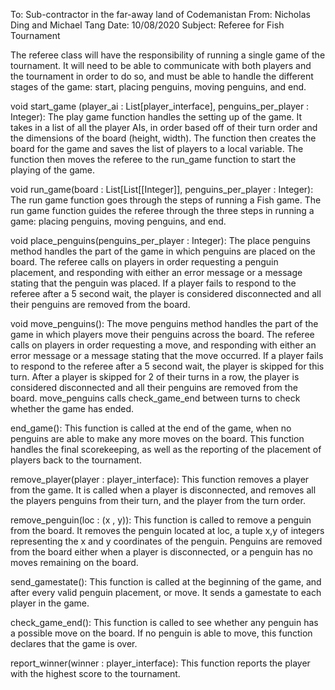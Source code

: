 To: Sub-contractor in the far-away land of Codemanistan
From: Nicholas Ding and Michael Tang
Date: 10/08/2020
Subject: Referee for Fish Tournament

The referee class will have the responsibility of running a single game of the tournament.  It will need to be able to communicate with both players and the tournament in order to do so, and must be able to handle the different stages of the game: start, placing penguins, moving penguins, and end.


void start_game (player_ai : List[player_interface], penguins_per_player : Integer):
  The play game function handles the setting up of the game.  It takes in a list of all the player AIs, in order based off of their turn order and the dimensions of the board (height, width).  The function then creates the board for the game and saves the list of players to a local variable.  The function then moves the referee to the run_game function to start the playing of the game.

void run_game(board : List[List[[Integer]], penguins_per_player : Integer):
  The run game function goes through the steps of running a Fish game.  The run game function guides the referee through the three steps in running a game: placing penguins, moving penguins, and end.

void place_penguins(penguins_per_player : Integer):
  The place penguins method handles the part of the game in which penguins are placed on the board.  The referee calls on players in order requesting a penguin placement, and responding with either an error message or a message stating that the penguin was placed.  If a player fails to respond to the referee after a 5 second wait, the player is considered disconnected and all their penguins are removed from the board.

void move_penguins():
  The move penguins method handles the part of the game in which players move their penguins across the board.  The referee calls on players in order requesting a move, and responding with either an error message or a message stating that the move occurred.  If a player fails to respond to the referee after a 5 second wait, the player is skipped for this turn.  After a player is skipped for 2 of their turns in a row, the player is considered disconnected and all their penguins are removed from the board.  move_penguins calls check_game_end between turns to check whether the game has ended.

end_game():
  This function is called at the end of the game, when no penguins are able to make any more moves on the board.  This function handles the final scorekeeping, as well as the reporting of the placement of players back to the tournament.

remove_player(player : player_interface):
  This function removes a player from the game.  It is called when a player is disconnected, and removes all the players penguins from their turn, and the player from the turn order.

remove_penguin(loc : (x , y)):
  This function is called to remove a penguin from the board.  It removes the penguin located at loc, a tuple x,y of integers representing the x and y coordinates of the penguin.  Penguins are removed from the board either when a player is disconnected, or a penguin has no moves remaining on the board.

send_gamestate():
  This function is called at the beginning of the game, and after every valid penguin placement, or move.  It sends a gamestate to each player in the game.

check_game_end():
  This function is called to see whether any penguin has a possible move on the board.  If no penguin is able to move, this function declares that the game is over.

report_winner(winner : player_interface):
  This function reports the player with the highest score to the tournament.
